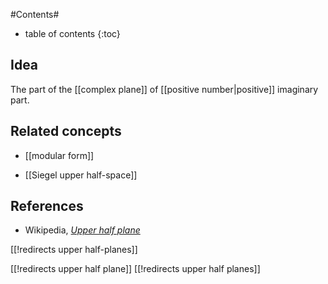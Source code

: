 
#Contents#
* table of contents
{:toc}

## Idea

The part of the [[complex plane]] of [[positive number|positive]] imaginary part.

## Related concepts

* [[modular form]]

* [[Siegel upper half-space]]

## References

* Wikipedia, _[Upper half plane](http://en.wikipedia.org/wiki/Upper_half-plane)_

[[!redirects upper half-planes]]

[[!redirects upper half plane]]
[[!redirects upper half planes]]


